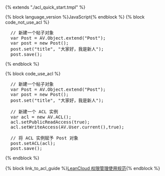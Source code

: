 {% extends "./acl_quick_start.tmpl" %}

{% block language_version %}JavaScript{% endblock %}
{% block code_not_use_acl %}
<pre lang="javascript">
  // 新建一个帖子对象
  var Post = AV.Object.extend("Post");
  var post = new Post();
  post.set("title", "大家好，我是新人");
  post.save();
</pre>
{% endblock %}

{% block code_use_acl %}

<pre lang="javascript">
  // 新建一个帖子对象
  var Post = AV.Object.extend("Post");
  var post = new Post();
  post.set("title", "大家好，我是新人");

  // 新建一个 ACL 实例
  var acl = new AV.ACL();
  acl.setPublicReadAccess(true);
  acl.setWriteAccess(AV.User.current(),true);

  // 将 ACL 实例赋予 Post 对象
  post.setACL(acl);
  post.save();
</pre>

{% endblock %}

{% block link_to_acl_guide %}[LeanCloud 权限管理使用规范](/acl_guide-js.html){% endblock %}